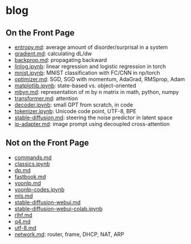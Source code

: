 # blog

## On the Front Page

- [entropy.md](https://github.com/star-bits/blog/blob/main/entropy.md): average amount of disorder/surprisal in a system
- [gradient.md](https://github.com/star-bits/blog/blob/main/gradient.md): calculating dL/dw
- [backprop.md](https://github.com/star-bits/blog/blob/main/backprop.md): propagating backward
- [linlog.ipynb](https://github.com/star-bits/blog/blob/main/linlog.ipynb): linear regression and logistic regression in torch
- [mnist.ipynb](https://github.com/star-bits/blog/blob/main/mnist.ipynb): MNIST classification with FC/CNN in np/torch
- [optimizer.md](https://github.com/star-bits/blog/blob/main/optimizer.md): SGD, SGD with momentum, AdaGrad, RMSprop, Adam
- [matplotlib.ipynb](https://github.com/star-bits/blog/blob/main/matplotlib.ipynb): state-based vs. object-oriented
- [mbyn.md](https://github.com/star-bits/blog/blob/main/mbyn.md): representation of m by n matrix in math, python, numpy
- [transformer.md](https://github.com/star-bits/blog/blob/main/transformer.md): attention
- [decoder.ipynb](https://github.com/star-bits/blog/blob/main/decoder.ipynb): small GPT from scratch, in code
- [tokenizer.ipynb](https://github.com/star-bits/blog/blob/main/tokenizer.ipynb): Unicode code point, UTF-8, BPE
- [stable-diffusion.md](https://github.com/star-bits/blog/blob/main/stable-diffusion.md): steering the noise predictor in latent space
- [ip-adapter.md](https://github.com/star-bits/blog/blob/main/ip-adapter.md): image prompt using decoupled cross-attention

## Not on the Front Page

- [commands.md](https://github.com/star-bits/blog/blob/main/commands.md)
- [classics.ipynb](https://github.com/star-bits/blog/blob/main/classics.ipynb)
- [dp.md](https://github.com/star-bits/blog/blob/main/dp.md)
- [fastbook.md](https://github.com/star-bits/blog/blob/main/fastbook.md)
- [yoonlp.md](https://github.com/star-bits/blog/blob/main/yoonlp.md)
- [yoonlp-codes.ipynb](https://github.com/star-bits/blog/blob/main/yoonlp-codes.ipynb)
- [mls.md](https://github.com/star-bits/blog/blob/main/mls.md)
- [stable-diffusion-webui.md](https://github.com/star-bits/blog/blob/main/stable-diffusion-webui.md)
- [stable-diffusion-webui-colab.ipynb](https://github.com/star-bits/blog/blob/main/stable-diffusion-webui-colab.ipynb)
- [rlhf.md](https://github.com/star-bits/blog/blob/main/rlhf.md)
- [q4.md](https://github.com/star-bits/blog/blob/main/q4.md)
- [utf-8.md](https://github.com/star-bits/blog/blob/main/utf-8.md)
- [network.md](https://github.com/star-bits/blog/blob/main/network.md): router, frame, DHCP, NAT, ARP

